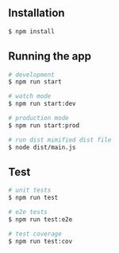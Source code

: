 ## Installation

```bash
$ npm install
```

## Running the app

```bash
# development
$ npm run start

# watch mode
$ npm run start:dev

# production mode
$ npm run start:prod

# run dist mimified dist file 
$ node dist/main.js
```

## Test

```bash
# unit tests
$ npm run test

# e2e tests
$ npm run test:e2e

# test coverage
$ npm run test:cov
```
